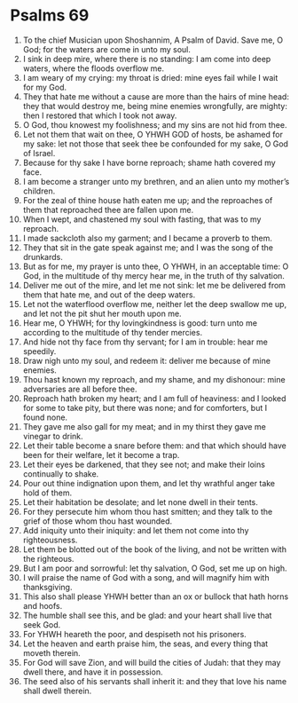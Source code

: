 ﻿# Psalms 69
1. To the chief Musician upon Shoshannim, A Psalm of David. Save me, O God; for the waters are come in unto my soul. 
2. I sink in deep mire, where there is no standing: I am come into deep waters, where the floods overflow me. 
3. I am weary of my crying: my throat is dried: mine eyes fail while I wait for my God. 
4. They that hate me without a cause are more than the hairs of mine head: they that would destroy me, being mine enemies wrongfully, are mighty: then I restored that which I took not away. 
5. O God, thou knowest my foolishness; and my sins are not hid from thee. 
6. Let not them that wait on thee, O YHWH GOD of hosts, be ashamed for my sake: let not those that seek thee be confounded for my sake, O God of Israel. 
7. Because for thy sake I have borne reproach; shame hath covered my face. 
8. I am become a stranger unto my brethren, and an alien unto my mother’s children. 
9. For the zeal of thine house hath eaten me up; and the reproaches of them that reproached thee are fallen upon me. 
10. When I wept, and chastened my soul with fasting, that was to my reproach. 
11. I made sackcloth also my garment; and I became a proverb to them. 
12. They that sit in the gate speak against me; and I was the song of the drunkards. 
13. But as for me, my prayer is unto thee, O YHWH, in an acceptable time: O God, in the multitude of thy mercy hear me, in the truth of thy salvation. 
14. Deliver me out of the mire, and let me not sink: let me be delivered from them that hate me, and out of the deep waters. 
15. Let not the waterflood overflow me, neither let the deep swallow me up, and let not the pit shut her mouth upon me. 
16. Hear me, O YHWH; for thy lovingkindness is good: turn unto me according to the multitude of thy tender mercies. 
17. And hide not thy face from thy servant; for I am in trouble: hear me speedily. 
18. Draw nigh unto my soul, and redeem it: deliver me because of mine enemies. 
19. Thou hast known my reproach, and my shame, and my dishonour: mine adversaries are all before thee. 
20. Reproach hath broken my heart; and I am full of heaviness: and I looked for some to take pity, but there was none; and for comforters, but I found none. 
21. They gave me also gall for my meat; and in my thirst they gave me vinegar to drink. 
22. Let their table become a snare before them: and that which should have been for their welfare, let it become a trap. 
23. Let their eyes be darkened, that they see not; and make their loins continually to shake. 
24. Pour out thine indignation upon them, and let thy wrathful anger take hold of them. 
25. Let their habitation be desolate; and let none dwell in their tents. 
26. For they persecute him whom thou hast smitten; and they talk to the grief of those whom thou hast wounded. 
27. Add iniquity unto their iniquity: and let them not come into thy righteousness. 
28. Let them be blotted out of the book of the living, and not be written with the righteous. 
29. But I am poor and sorrowful: let thy salvation, O God, set me up on high. 
30. I will praise the name of God with a song, and will magnify him with thanksgiving. 
31. This also shall please YHWH better than an ox or bullock that hath horns and hoofs. 
32. The humble shall see this, and be glad: and your heart shall live that seek God. 
33. For YHWH heareth the poor, and despiseth not his prisoners. 
34. Let the heaven and earth praise him, the seas, and every thing that moveth therein. 
35. For God will save Zion, and will build the cities of Judah: that they may dwell there, and have it in possession. 
36. The seed also of his servants shall inherit it: and they that love his name shall dwell therein. 
